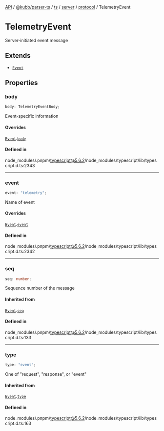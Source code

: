 [API](../../../../../../../../../packages.md) / [@kubb/parser-ts](../../../../../../../index.md) / [ts](../../../../../index.md) / [server](../../../index.md) / [protocol](../index.md) / TelemetryEvent

# TelemetryEvent

Server-initiated event message

## Extends

- [`Event`](Event.md)

## Properties

### body

```ts
body: TelemetryEventBody;
```

Event-specific information

#### Overrides

[`Event`](Event.md).[`body`](Event.md#body)

#### Defined in

node\_modules/.pnpm/typescript@5.6.2/node\_modules/typescript/lib/typescript.d.ts:2343

***

### event

```ts
event: "telemetry";
```

Name of event

#### Overrides

[`Event`](Event.md).[`event`](Event.md#event)

#### Defined in

node\_modules/.pnpm/typescript@5.6.2/node\_modules/typescript/lib/typescript.d.ts:2342

***

### seq

```ts
seq: number;
```

Sequence number of the message

#### Inherited from

[`Event`](Event.md).[`seq`](Event.md#seq)

#### Defined in

node\_modules/.pnpm/typescript@5.6.2/node\_modules/typescript/lib/typescript.d.ts:133

***

### type

```ts
type: "event";
```

One of "request", "response", or "event"

#### Inherited from

[`Event`](Event.md).[`type`](Event.md#type)

#### Defined in

node\_modules/.pnpm/typescript@5.6.2/node\_modules/typescript/lib/typescript.d.ts:163
